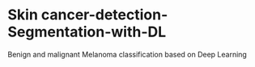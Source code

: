 # Skin cancer-detection-Segmentation-with-DL
Benign and malignant Melanoma classification based on Deep Learning
